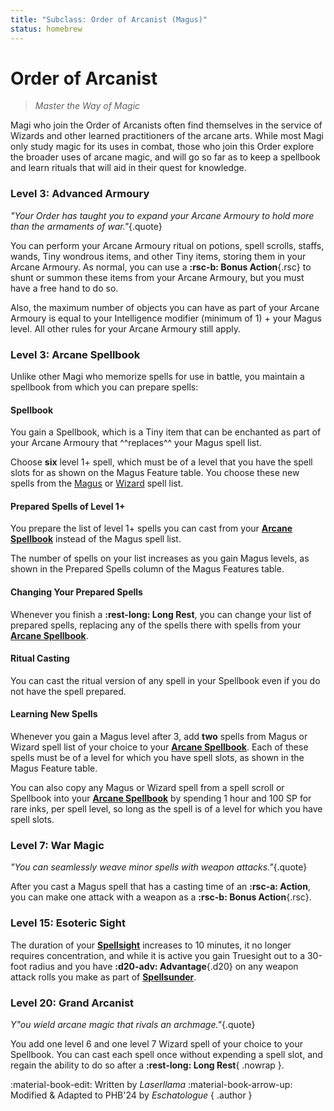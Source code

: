 ```yaml
---
title: "Subclass: Order of Arcanist (Magus)"
status: homebrew
---
```


<p style="display:none">
Master the Way of Magic
</p>

# Order of Arcanist

> *Master the Way of Magic*

Magi who join the Order of Arcanists often find themselves in the service of Wizards and other learned practitioners of the arcane arts. While most Magi only study magic for its uses in combat, those who join this Order explore the broader uses of arcane magic, and will go so far as to keep a spellbook and learn rituals that will aid in their quest for knowledge.


### Level 3: Advanced Armoury

*"Your Order has taught you to expand your Arcane Armoury to hold more than the armaments of war."*{.quote}

You can perform your Arcane Armoury ritual on potions, spell scrolls, staffs, wands, Tiny wondrous items, and other Tiny items, storing them in your Arcane Armoury. As normal, you can use a **:rsc-b: Bonus Action**{.rsc} to shunt or summon these items from your Arcane Armoury, but you must have a free hand to do so.

Also, the maximum number of objects you can have as part of your Arcane Armoury is equal to your Intelligence modifier (minimum of 1) + your Magus level. All other rules for your Arcane Armoury still apply.

### Level 3: Arcane Spellbook

Unlike other Magi who memorize spells for use in battle, you maintain a spellbook from which you can prepare spells:

#### Spellbook

You gain a Spellbook, which is a Tiny item that can be enchanted as part of your Arcane Armoury that ^^replaces^^ your Magus spell list.

Choose **six** level 1+ spell, which must be of a level that you have the spell slots for as shown on the Magus Feature table. You choose these new spells from the [Magus] or [Wizard] spell list.

#### Prepared Spells of Level 1+

You prepare the list of level 1+ spells you can cast from your **[Arcane Spellbook]** instead of the Magus spell list.

The number of spells on your list increases as you gain Magus levels, as shown in the Prepared Spells column of the Magus Features table.

#### Changing Your Prepared Spells

Whenever you finish a **:rest-long: Long Rest**, you can change your list of prepared spells, replacing any of the spells there with spells from your **[Arcane Spellbook]**.

#### Ritual Casting

You can cast the ritual version of any spell in your Spellbook even if you do not have the spell prepared.

#### Learning New Spells

Whenever you gain a Magus level after 3, add **two** spells from Magus or Wizard spell list of your choice to your **[Arcane Spellbook]**. Each of these spells must be of a level for which you have spell slots, as shown in the Magus Feature table. 

You can also copy any Magus or Wizard spell from a spell scroll or Spellbook into your **[Arcane Spellbook]** by spending 1 hour and 100 SP for rare inks, per spell level, so long as the spell is of a level for which you have spell slots.

[Arcane Spellbook]: #spellbook

### Level 7: War Magic

*"You can seamlessly weave minor spells with weapon attacks."*{.quote}

After you cast a Magus spell that has a casting time of an **:rsc-a: Action**, you can make one attack with a weapon as a **:rsc-b: Bonus Action**{.rsc}.

### Level 15: Esoteric Sight

The duration of your **[Spellsight]** increases to 10 minutes, it no longer requires concentration, and while it is active you gain Truesight out to a 30-foot radius and you have **:d20-adv: Advantage**{.d20} on any weapon attack rolls you make as part of **[Spellsunder]**.

### Level 20: Grand Arcanist

*Y"ou wield arcane magic that rivals an archmage."*{.quote}

You add one level 6 and one level 7 Wizard spell of your choice to your Spellbook. You can cast each spell once without expending a spell slot, and regain the ability to do so after a **:rest-long: Long Rest**{ .nowrap }.

[Magus]: ../../spells/class-specific/magus.md
[Wizard]: ../../spells/class-specific/wizard.md

[Spellsight]: index.md#level-5-spellsight
[Spellsunder]: index.md#level-9-spellsunder

:material-book-edit: Written by *Laserllama* :material-book-arrow-up: Modified & Adapted to PHB'24 by *Eschatologue*
{ .author }